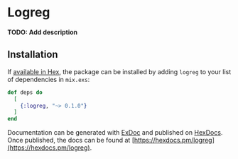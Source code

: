# Logreg

**TODO: Add description**

## Installation

If [available in Hex](https://hex.pm/docs/publish), the package can be installed
by adding `logreg` to your list of dependencies in `mix.exs`:

```elixir
def deps do
  [
    {:logreg, "~> 0.1.0"}
  ]
end
```

Documentation can be generated with [ExDoc](https://github.com/elixir-lang/ex_doc)
and published on [HexDocs](https://hexdocs.pm). Once published, the docs can
be found at [https://hexdocs.pm/logreg](https://hexdocs.pm/logreg).

